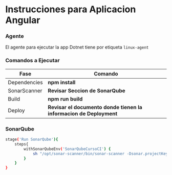 # Instrucciones para Aplicacion Angular

### Agente 
El agente para ejecutar la app Dotnet tiene por etiqueta `linux-agent`

### Comandos a Ejecutar

| Fase | Comando |
| ------ | ------ |
| Dependencies | **npm install** |
| SonarScanner | **Revisar Seccion de SonarQube** |
| Build | **npm run build** |
| Deploy | **Revisar el documento donde tienen la informacion de Deployment** |

### SonarQube

```sh
stage('Run SonarQube'){
    steps{
        withSonarQubeEnv('SonarQubeCursoCI') {
            sh "/opt/sonar-scanner/bin/sonar-scanner -Dsonar.projectKey=AngularApp"
        }
    }
}
```